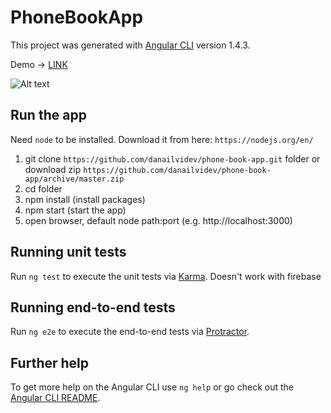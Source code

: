 # PhoneBookApp

This project was generated with [Angular CLI](https://github.com/angular/angular-cli) version 1.4.3.

Demo -> [LINK](https://geop.io/phone-book-app)

![Alt text](https://phonebook.phyre.dev/phone-app.jpg?raw=true "Sample")

## Run the app

Need `node` to be installed. Download it from here: `https://nodejs.org/en/`
1. git clone `https://github.com/danailvidev/phone-book-app.git` folder or download zip `https://github.com/danailvidev/phone-book-app/archive/master.zip`
2. cd folder
3. npm install (install packages)
4. npm start (start the app)
5. open browser, default node path:port (e.g. http://localhost:3000)

## Running unit tests

Run `ng test` to execute the unit tests via [Karma](https://karma-runner.github.io).
Doesn't work with firebase

## Running end-to-end tests

Run `ng e2e` to execute the end-to-end tests via [Protractor](http://www.protractortest.org/).

## Further help

To get more help on the Angular CLI use `ng help` or go check out the [Angular CLI README](https://github.com/angular/angular-cli/blob/master/README.md).
